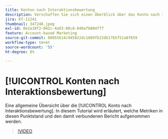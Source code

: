 ```yaml
---
title: Konten nach Interaktionsbewertung
description: Verschaffen Sie sich einen Überblick über das Konto nach Interaktionsbewertung. Erfahren Sie, welche Metriken in diesen Wert und den damit verbundenen Bericht aufgenommen werden.
jira: KT-11241
thumbnail: 347248.jpeg
exl-id: 0e2a18f2-042c-4a93-80c8-840afb804ff7
feature: Account-based Marketing
source-git-commit: 00955614c945822dc1889fb22db17b5f51a8f659
workflow-type: tm+mt
source-wordcount: '55'
ht-degree: 0%

---
```


# [!UICONTROL Konten nach Interaktionsbewertung]

Eine allgemeine Übersicht über die [!UICONTROL Konto nach Interaktionsbewertung].  In diesem Tutorial wird erläutert, welche Metriken in diesen Punktstand und den damit verbundenen Bericht aufgenommen werden.

>[!VIDEO](https://video.tv.adobe.com/v/347248/?quality=12&learn=on)
